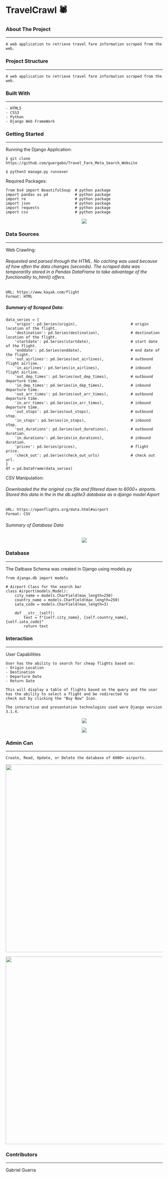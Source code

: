 # TravelCrawl :spider: 

### About The Project
______________________________
```
A web application to retrieve travel fare information scraped from the web. 
```

### Project Structure
______________________________
```
A web application to retrieve travel fare information scraped from the web. 
```

### Built With
______________________________
```
- HTML5
- CSS3
- Python  
- Django Web FrameWork
```

### Getting Started
______________________________
Running the Django Application:

```
$ git clone https://github.com/guergabo/Travel_Fare_Meta_Search_Website
```
```
$ python3 manage.py runsever
```

Required Packages:
```                                     
from bs4 import BeautifulSoup  # python package                       
import pandas as pd            # python package                                  
import re                      # python package
import json                    # python package
import requests                # python package
import csv                     # python package   
```

<p align="center">
  <img src="https://user-images.githubusercontent.com/65991626/102282323-6a3e1180-3efe-11eb-9c31-197d2c9fdc43.gif">
</p>

### Data Sources
______________________________
Web Crawling:
###### Requested and parsed through the HTML. No caching was used because of how often the data changes (seconds). The scraped data was temporarilty stored in a Pandas DataFrame to take advantage of the functionality to_html() offers.
```
URL: https://www.kayak.com/flight
Format: HTML
```

##### Summary of Scraped Data:
```
data_series = {
    'origin': pd.Series(origin),                        # origin location of the flight.
    'destination': pd.Series(destination),              # destination location of the flight.
    'startdate': pd.Series(startdate),                  # start date of the flight.
    'enddate': pd.Series(enddate),                      # end date of the flight.
    'out_airlines': pd.Series(out_airlines),            # outbound flight airline.
    'in_airlines': pd.Series(in_airlines),              # inbound flight airline.
    'out_dep_times': pd.Series(out_dep_times),          # outbound departure time.
    'in_dep_times': pd.Series(in_dep_times),            # inbound departure time.
    'out_arr_times': pd.Series(out_arr_times),          # outbound departure time.
    'in_arr_times': pd.Series(in_arr_times),            # inbound departure time.
    'out_stops': pd.Series(out_stops),                  # outbound stop.
    'in_stops': pd.Series(in_stops),                    # inbound stop.
    'out_durations': pd.Series(out_durations),          # outbound duration.
    'in_durations': pd.Series(in_durations),            # inbound duration.
    'prices': pd.Series(prices),                        # flight price.
    'check_out': pd.Series(check_out_urls)              # check out url.
}
df = pd.DataFrame(data_series)
```


CSV Manipulation: 
###### Downloaded the the original csv file and filtered down to 6000+ airports. Stored this data in the in the db.sqlite3 database as a django model Aiport 
```
URL: https://openflights.org/data.html#airport
Format: CSV
```
###### Summary of Database Data
<p align="center">
  <img src="https://user-images.githubusercontent.com/65991626/102278955-a1112900-3ef8-11eb-8b3d-c747b53416f3.png">
</p>

### Database
______________________________
The Datbase Schema was created in Django using models.py
```
from django.db import models  

# Airport Class for the search bar 
class Airport(models.Model):
    city_name = models.CharField(max_length=250)
    country_name = models.CharField(max_length=250)
    iata_code = models.CharField(max_length=3)

    def __str__(self):
        text = f"{self.city_name}, {self.country_name}, {self.iata_code}"
        return text
```

### Interaction 
______________________________
User Capabilities
```
User has the ability to search for cheap flights based on: 
- Origin Location
- Destination
- Departure Date
- Return Date

This will display a table of flights based on the query and the user has the ability to select a flight and be redirected to 
check out by clicking the "Buy Now" Icon. 

The interactive and presentation technologies used were Django version 3.1.4.
```

<p align="center">
  <img src="https://user-images.githubusercontent.com/65991626/102281269-9ce70a80-3efc-11eb-8623-3d99633aa659.gif">
</p>

<p align="center">
  <img src="https://user-images.githubusercontent.com/65991626/102281451-f2bbb280-3efc-11eb-882d-643355de1644.gif">
</p>

### Admin Can
______________________________
```
Create, Read, Update, or Delete the database of 6000+ airports.
```
<p align="center">
  <img src="https://user-images.githubusercontent.com/65991626/102285180-b8094880-3f03-11eb-986f-3faddf00c26e.png" width="600">
</p>

<p align="center">
  <img src="https://user-images.githubusercontent.com/65991626/102285197-c35c7400-3f03-11eb-9809-45f49e59258d.png" width="600">
</p>

### Contributors
______________________________
Gabriel Guerra
 
